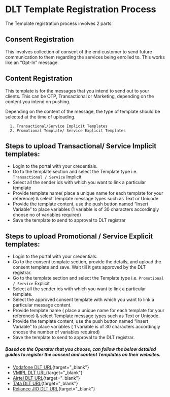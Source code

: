 # DLT Template Registration Process 

The Template registration process involves 2 parts:

## Consent Registration
 This involves collection of consent of the end customer to send future communication to them regarding the services being enrolled to. This works like an “Opt-In” message.
## Content Registration
 This template is for the messages that you intend to send out to your clients. This can be OTP, Transactional or Marketing, depending on the content you intend on pushing.

Depending on the content of the message, the type of template should be selected at the time of uploading.
```
  1. Transactional/Service Implicit Templates
  2. Promotional Template/ Service Explicit Templates
 ```

## Steps to upload Transactional/ Service Implicit templates:

* Login to the portal with your credentials.
* Go to the template section and select the Template type i.e. `Transactional / Service` Implicit
* Select all the sender ids with which you want to link a particular template
* Provide template name( place a unique name for each template for your reference) & select Template message types such as Text or Unicode
* Provide the template content, use the push button named “Insert Variable” to place variables (1 variable is of 30 characters accordingly choose no of variables required)
* Save the template to send to approval to DLT registrar

## Steps to upload Promotional / Service Explicit templates:

* Login to the portal with your credentials.
* Go to the consent template section, provide the details, and upload the consent template and save. Wait till it gets approved by the DLT registrar.
* Go to the template section and select the Template type i.e. `Promotional / Service` Explicit
* Select all the sender ids with which you want to link a particular template. 
* Select the approved consent template with which you want to link a particular message content.
* Provide template name ( place a unique name for each template for your reference) & select Template message types such as Text or Unicode.
* Provide the template content, use the push button named “Insert Variable” to place variables ( 1 variable is of 30 characters accordingly choose the number of variables required)
* Save the template to send to approval to the DLT registrar.

##### Based on the Operator that you choose, can follow the below detailed guides to register the consent and content Templates on their websites.
 
* [Vodafone DLT URL](https://www.vilpower.in/){target="_blank"}
* [VMIPL DLT URL](https://smartping.live/entity/reg-as){target="_blank"}
* [Airtel DLT URL](https://www.airtel.in/business/commercial-communication){target="_blank"}
* [Tata DLT URL](https://telemarketer.tatateleservices.com:8082/){target="_blank"}
* [Reliance JIO DLT URL](https://trueconnect.jio.com){target="_blank"}
